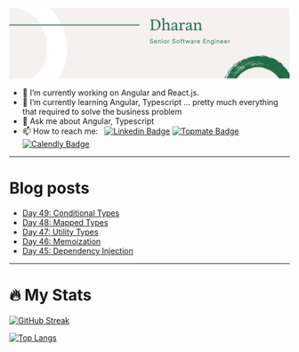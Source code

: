 <img src="./Banner.png" alt="Dharan">

- 🔭 I’m currently working on Angular and React.js.
- 🌱 I’m currently learning Angular, Typescript ... pretty much everything that required to solve the business problem 
- 💬 Ask me about Angular, Typescript
- 📫 How to reach me: &nbsp; [![Linkedin Badge](https://img.shields.io/badge/-Dharan_Ganesan-blue?style=flat&logo=Linkedin&logoColor=white)](https://www.linkedin.com/in/dharan-g)
[![Topmate Badge](https://img.shields.io/badge/Topmate-Dharan_Ganesan-blue?style=flat&logo=Topmate&color=ff5b5b)](https://topmate.io/dharan_ganesan) [![Calendly Badge](https://img.shields.io/badge/Calendly-Dharan_Ganesan-blue?&color=white)](https://calendly.com/dharang/15min)


---

# Blog posts
<!-- BLOG-POST-LIST:START -->
- [Day 49: Conditional Types](https://dev.to/dhrn/day-49-conditional-types-4mbc)
- [Day 48: Mapped Types](https://dev.to/dhrn/day-48-mapped-types-4gbn)
- [Day 47: Utility Types](https://dev.to/dhrn/day-47-utility-types-2g5m)
- [Day 46: Memoization](https://dev.to/dhrn/day-46-memoization-o0i)
- [Day 45: Dependency Injection](https://dev.to/dhrn/day-45-di-system-2ig6)
<!-- BLOG-POST-LIST:END -->

---
# 🔥   My Stats
[![GitHub Streak](http://github-readme-streak-stats.herokuapp.com?user=dhrn&theme=dark&background=000000)](https://git.io/streak-stats)

[![Top Langs](https://github-readme-stats.vercel.app/api/top-langs/?username=dhrn&layout=compact&theme=vision-friendly-dark)](https://github.com/anuraghazra/github-readme-stats)

